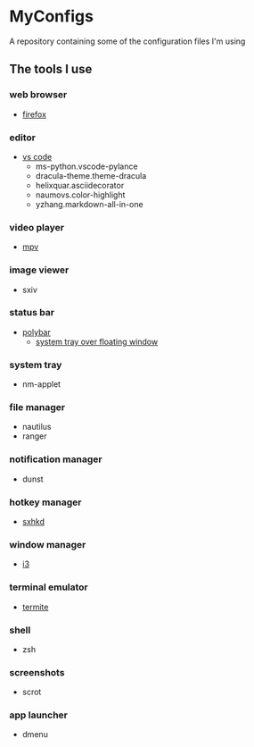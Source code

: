 # MyConfigs

A repository containing some of the configuration files I'm using

## The tools I use

### web browser
* [firefox](https://www.mozilla.org/en-US/firefox/)

### editor
* [vs code](https://code.visualstudio.com/)
  * ms-python.vscode-pylance
  * dracula-theme.theme-dracula
  * helixquar.asciidecorator
  * naumovs.color-highlight
  * yzhang.markdown-all-in-one

### video player
* [mpv](https://mpv.io/)

### image viewer
* sxiv

### status bar
* [polybar](https://github.com/polybar/polybar)
  * [system tray over floating window](https://github.com/polybar/polybar/issues/425)

### system tray
* nm-applet

### file manager
* nautilus
* ranger

### notification manager
* dunst

### hotkey manager
* [sxhkd](https://github.com/baskerville/sxhkd)

### window manager
* [i3](https://i3wm.org/)

### terminal emulator
* [termite](https://github.com/thestinger/termite)

### shell
* zsh

### screenshots
* scrot

### app launcher
* dmenu